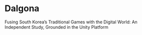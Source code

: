# Dalgona
Fusing South Korea’s Traditional Games with the Digital World: An Independent Study, Grounded in the Unity Platform
